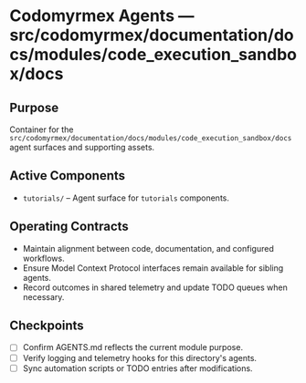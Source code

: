 # Codomyrmex Agents — src/codomyrmex/documentation/docs/modules/code_execution_sandbox/docs

## Purpose
Container for the `src/codomyrmex/documentation/docs/modules/code_execution_sandbox/docs` agent surfaces and supporting assets.

## Active Components
- `tutorials/` – Agent surface for `tutorials` components.

## Operating Contracts
- Maintain alignment between code, documentation, and configured workflows.
- Ensure Model Context Protocol interfaces remain available for sibling agents.
- Record outcomes in shared telemetry and update TODO queues when necessary.

## Checkpoints
- [ ] Confirm AGENTS.md reflects the current module purpose.
- [ ] Verify logging and telemetry hooks for this directory's agents.
- [ ] Sync automation scripts or TODO entries after modifications.
